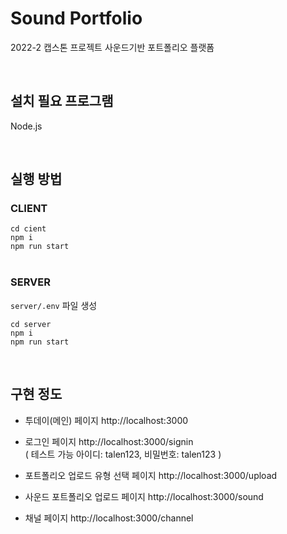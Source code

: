 # Sound Portfolio

2022-2 캡스톤 프로젝트 사운드기반 포트폴리오 플랫폼

<br>

## 설치 필요 프로그램

Node.js

<br>

## 실행 방법

### CLIENT

`cd cient`<br>
`npm i`<br>
`npm run start`<br>
<br>

### SERVER

`server/.env` 파일 생성

`cd server`<br>
`npm i`<br>
`npm run start`<br>

<br>

## 구현 정도

- 투데이(메인) 페이지 http://localhost:3000
  <br>

- 로그인 페이지
  http://localhost:3000/signin
  <br>
  ( 테스트 가능 아이디: talen123, 비밀번호: talen123 )
- 포트폴리오 업로드 유형 선택 페이지 http://localhost:3000/upload
  <br>
- 사운드 포트폴리오 업로드 페이지 http://localhost:3000/sound
  <br>

- 채널 페이지 http://localhost:3000/channel
  <br>
